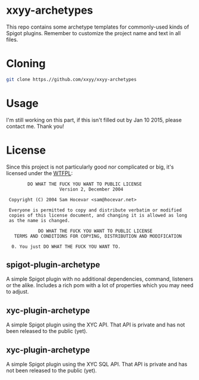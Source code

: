 xxyy-archetypes
===============
This repo contains some archetype templates for commonly-used kinds of Spigot plugins. Remember to customize the project
name and text in all files.

Cloning
=======
````bash
git clone https.//github.com/xxyy/xxyy-archetypes
````

Usage
=====
I'm still working on this part, if this isn't filled out by Jan 10 2015, please contact me. Thank you!

License
=======
Since this project is not particularly good nor complicated or big, it's licensed under the [WTFPL](http://wtfpl.net):
````
        DO WHAT THE FUCK YOU WANT TO PUBLIC LICENSE
                    Version 2, December 2004

 Copyright (C) 2004 Sam Hocevar <sam@hocevar.net>

 Everyone is permitted to copy and distribute verbatim or modified
 copies of this license document, and changing it is allowed as long
 as the name is changed.

            DO WHAT THE FUCK YOU WANT TO PUBLIC LICENSE
   TERMS AND CONDITIONS FOR COPYING, DISTRIBUTION AND MODIFICATION

  0. You just DO WHAT THE FUCK YOU WANT TO.
````

spigot-plugin-archetype
-----------------------
A simple Spigot plugin with no additional dependencies, command, listeners or the alike. Includes a rich pom with
a lot of properties which you may need to adjust.

xyc-plugin-archetype
--------------------
A simple Spigot plugin using the XYC API. That API is private and has not been released to the public (yet).

xyc-plugin-archetype
--------------------
A simple Spigot plugin using the XYC SQL API. That API is private and has not been released to the public (yet).
